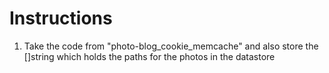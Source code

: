 # Instructions
1. Take the code from "photo-blog_cookie_memcache" and also store the []string which holds the paths for the photos in the datastore